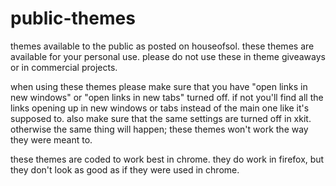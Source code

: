 # public-themes
themes available to the public as posted on houseofsol. these themes are available for your personal use. please do not use these in theme giveaways or in commercial projects.

when using these themes please make sure that you have "open links in new windows" or "open links in new tabs" turned off. if not you'll find all the links opening up in new windows or tabs instead of the main one like it's supposed to. also make sure that the same settings are turned off in xkit. otherwise the same thing will happen; these themes won't work the way they were meant to.

these themes are coded to work best in chrome. they do work in firefox, but they don't look as good as if they were used in chrome.
